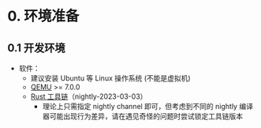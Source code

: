 # 0. 环境准备
## 0.1 开发环境
- 软件：
  - 建议安装 Ubuntu 等 Linux 操作系统 (不能是虚拟机)
  - [QEMU](https://www.qemu.org/download/) >= 7.0.0
  - [Rust 工具链](https://www.rust-lang.org)（nightly-2023-03-03）
    - 理论上只需指定 nightly channel 即可，但考虑到不同的 nightly 编译器可能出现行为差异，请在遇见奇怪的问题时尝试锁定工具链版本
